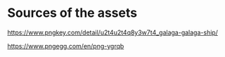 # Sources of the assets 

https://www.pngkey.com/detail/u2t4u2t4q8y3w7t4_galaga-galaga-ship/

https://www.pngegg.com/en/png-ygrqb
